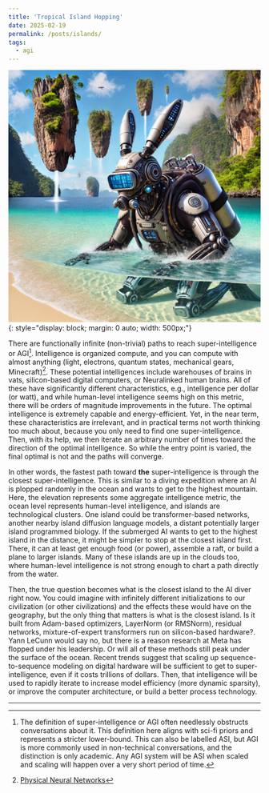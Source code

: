 ```yaml
---
title: 'Tropical Island Hopping'
date: 2025-02-19
permalink: /posts/islands/
tags:
  - agi
---
```



![Islands](/images/rabbit.webp){: style="display: block; margin: 0 auto; width: 500px;"}


There are functionally infinite (non-trivial) paths to reach super-intelligence or AGI[^1]. Intelligence is organized compute, and you can compute with almost anything (light, electrons, quantum states, mechanical gears, Minecraft)[^2]. These potential intelligences include warehouses of brains in vats, silicon-based digital computers, or Neuralinked human brains. All of these have significantly different characteristics, e.g., intelligence per dollar (or watt), and while human-level intelligence seems high on this metric, there will be orders of magnitude improvements in the future. The optimal intelligence is extremely capable and energy-efficient. Yet, in the near term, these characteristics are irrelevant, and in practical terms not worth thinking too much about, because you only need to find one super-intelligence. Then, with its help, we then iterate an arbitrary number of times toward the direction of the optimal intelligence. So while the entry point is varied, the final optimal is not and the paths will converge.


In other words, the fastest path toward **the** super-intelligence is through the closest super-intelligence. This is similar to a diving expedition where an AI is plopped randomly in the ocean and wants to get to the highest mountain. Here, the elevation represents some aggregate intelligence metric, the ocean level represents human-level intelligence, and islands are technological clusters. One island could be transformer-based networks, another nearby island diffusion language models, a distant potentially larger island programmed biology. If the submerged AI wants to get to the highest island in the distance, it might be simpler to stop at the closest island first. There, it can at least get enough food (or power), assemble a raft, or build a plane to larger islands.  Many of these islands are up in the clouds too, where human-level intelligence is not strong enough to chart a path directly from the water.


Then, the true question becomes what is the closest island to the AI diver right now.  You could imagine with infinitely different initializations to our civilization (or other civilizations) and the effects these would have on the geography, but the only thing that matters is what is the closest island. Is it built from Adam-based optimizers, LayerNorm (or RMSNorm), residual networks, mixture-of-expert transformers run on silicon-based hardware?. Yann LeCunn would say no, but there is a reason research at Meta has flopped under his leadership. Or will all of these methods still peak under the surface of the ocean. Recent trends suggest that scaling up sequence-to-sequence modeling on digital hardware will be sufficient to get to super-intelligence, even if it costs trillions of dollars. Then, that intelligence will be used to rapidly iterate to increase model efficiency (more dynamic sparsity), or improve the computer architecture, or build a better process technology.


[^1]: The definition of super-intelligence or AGI often needlessly obstructs conversations about it. This definition here aligns with sci-fi priors and represents a stricter lower-bound. This can also be labelled ASI, but AGI is more commonly used in non-technical conversations, and the distinction is only academic. Any AGI system will be ASI when scaled and scaling will happen over a very short period of time.
[^2]: [Physical Neural Networks](https://arxiv.org/abs/2406.03372)

------
